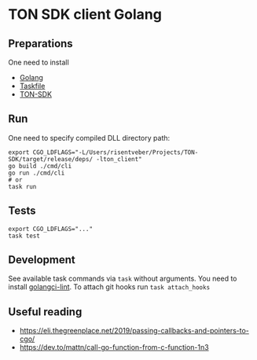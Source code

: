 # TON SDK client Golang

## Preparations

One need to install
- [Golang](https://golang.org/doc/install)
- [Taskfile](https://taskfile.dev/)
- [TON-SDK](https://github.com/tonlabs/TON-SDK) 

## Run 

One need to specify compiled DLL directory path:
```shell script
export CGO_LDFLAGS="-L/Users/risentveber/Projects/TON-SDK/target/release/deps/ -lton_client"
go build ./cmd/cli
go run ./cmd/cli
# or
task run
```
## Tests

```shell script
export CGO_LDFLAGS="..."
task test
```

## Development

See available task commands via `task` without arguments.
You need to install [golangci-lint](https://github.com/golangci/golangci-lint).
To attach git hooks run `task attach_hooks`

## Useful reading

- https://eli.thegreenplace.net/2019/passing-callbacks-and-pointers-to-cgo/
- https://dev.to/mattn/call-go-function-from-c-function-1n3